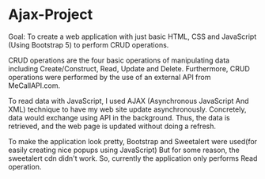 # Ajax-Project

Goal: To create a web application with just basic HTML, CSS and JavaScript (Using Bootstrap 5) to perform CRUD operations.

CRUD operations are the four basic operations of manipulating data including Create/Construct, Read, Update and Delete. 
Furthermore, CRUD operations were performed by the use of an external API  from MeCallAPI.com.

To read data with JavaScript, I used AJAX (Asynchronous JavaScript And XML) technique to have my web site update asynchronously. 
Concretely, data would exchange using API in the background. Thus, the data is retrieved, and the web page is updated without doing a refresh.

To make the application look pretty, Bootstrap and Sweetalert were used(for easily creating nice popups using JavaScript)
But for some reason, the sweetalert cdn didn't work. So, currently the application only performs Read operation.
